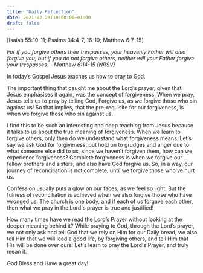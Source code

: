 ```yaml
---
title: "Daily Reflection"
date: 2021-02-23T10:00:00+01:00
draft: false
---
```


[Isaiah 55:10-11; Psalms 34:4-7, 16-19; Matthew 6:7-15]

_For if you forgive others their trespasses, your heavenly Father will also forgive you; but if you do not forgive others, neither will your Father forgive your trespasses. - Matthew 6:14-15 (NRSV)_

In today’s Gospel Jesus teaches us how to pray to God.

The important thing that caught me about the Lord’s prayer, given that Jesus emphasises it again, was the concept of forgiveness. When we pray, Jesus tells us to pray by telling God, Forgive us, as we forgive those who sin against us! So that implies, that the pre-requisite for our forgiveness, is when we forgive those who sin against us.

I find this to be such an interesting and deep teaching from Jesus because it talks to us about the true meaning of forgiveness. When we learn to forgive others, only then do we understand what forgiveness means. Let’s say we ask God for forgiveness, but hold on to grudges and anger due to what someone else did to us, since we haven't forgiven them, how can we experience forgiveness? Complete forgiveness is when we forgive our fellow brothers and sisters, and also have God forgive us. So, in a way, our journey of reconciliation is not complete, until we forgive those who've hurt us.

Confession usually puts a glow on our faces, as we feel so light. But the fulness of reconciliation is achieved when we also forgive those who have wronged us. The church is one body, and if each of us forgave each other, then what we pray in the Lord's prayer is true and justified!

How many times have we read the Lord’s Prayer without looking at the deeper meaning behind it? While praying to God, through the Lord’s prayer, we not only ask and tell God that we rely on Him for our Daily bread, we also tell Him that we will lead a good life, by forgiving others, and tell Him that His will be done over ours! Let's learn to pray the Lord's Prayer, and truly mean it.

God Bless and Have a great day!